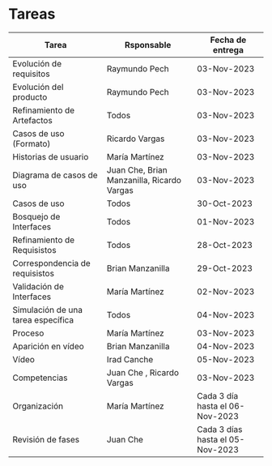 # Tareas 


| Tarea | Rsponsable | Fecha de entrega |
| -------- | -------- | -------- |
| Evolución de requisitos  | Raymundo Pech   | 03-Nov-2023   |
| Evolución del producto | Raymundo Pech | 03-Nov-2023 |
| Refinamiento de Artefactos| Todos | 03-Nov-2023 |
| Casos de uso (Formato)   | Ricardo Vargas    | 03-Nov-2023    |
| Historias de usuario | María Martínez | 03-Nov-2023 |
| Diagrama de casos de uso | Juan Che, Brian Manzanilla, Ricardo Vargas | 03-Nov-2023|
| Casos de uso| Todos  | 30-Oct-2023    |
| Bosquejo de Interfaces | Todos|01-Nov-2023 |
| Refinamiento de Requisistos|Todos  | 28-Oct-2023 |
| Correspondencia de requisistos  | Brian Manzanilla  | 29-Oct-2023    |
| Validación de Interfaces | María Martínez| 02-Nov-2023 |
| Simulación de una tarea específica | Todos | 04-Nov-2023 |
| Proceso   | María Martínez   | 03-Nov-2023     |
| Aparición en vídeo | Brian Manzanilla| 04-Nov-2023 |
| Vídeo | Irad Canche| 05-Nov-2023 |
| Competencias   | Juan Che , Ricardo Vargas   | 03-Nov-2023  |
| Organización | María Martínez | Cada 3 día hasta el 06-Nov-2023 |
| Revisión de fases | Juan Che | Cada 3 días hasta el 05-Nov-2023|
